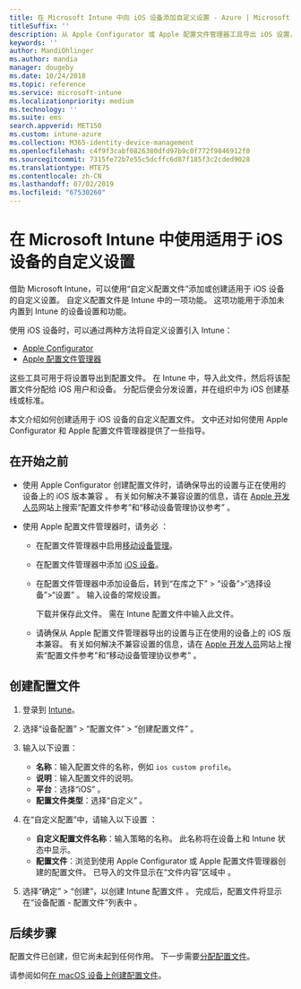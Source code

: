 ```yaml
---
title: 在 Microsoft Intune 中向 iOS 设备添加自定义设置 - Azure | Microsoft Docs
titleSuffix: ''
description: 从 Apple Configurator 或 Apple 配置文件管理器工具导出 iOS 设置，然后将这些设置导入 Microsoft Intune。 这些设置可以创建、使用和控制 iOS 设备上的自定义设置和功能。 之后，可以将此自定义配置文件分配或分发到组织中的 iOS 设备，以创建基线或标准。
keywords: ''
author: MandiOhlinger
ms.author: mandia
manager: dougeby
ms.date: 10/24/2018
ms.topic: reference
ms.service: microsoft-intune
ms.localizationpriority: medium
ms.technology: ''
ms.suite: ems
search.appverid: MET150
ms.custom: intune-azure
ms.collection: M365-identity-device-management
ms.openlocfilehash: c4f9f3cabf0826380dfd97b9c0f772f9846912f0
ms.sourcegitcommit: 7315fe72b7e55c5dcffc6d87f185f3c2cded9028
ms.translationtype: MTE75
ms.contentlocale: zh-CN
ms.lasthandoff: 07/02/2019
ms.locfileid: "67530260"
---
```

# <a name="use-custom-settings-for-ios-devices-in-microsoft-intune"></a>在 Microsoft Intune 中使用适用于 iOS 设备的自定义设置

借助 Microsoft Intune，可以使用“自定义配置文件”添加或创建适用于 iOS 设备的自定义设置。 自定义配置文件是 Intune 中的一项功能。 这项功能用于添加未内置到 Intune 的设备设置和功能。

使用 iOS 设备时，可以通过两种方法将自定义设置引入 Intune：

- [Apple Configurator](https://itunes.apple.com/app/apple-configurator-2/id1037126344?mt=12)
- [Apple 配置文件管理器](https://support.apple.com/profile-manager)

这些工具可用于将设置导出到配置文件。 在 Intune 中，导入此文件，然后将该配置文件分配给 iOS 用户和设备。 分配后便会分发设置，并在组织中为 iOS 创建基线或标准。

本文介绍如何创建适用于 iOS 设备的自定义配置文件。 文中还对如何使用 Apple Configurator 和 Apple 配置文件管理器提供了一些指导。

## <a name="before-you-begin"></a>在开始之前

- 使用 Apple Configurator 创建配置文件时，请确保导出的设置与正在使用的设备上的 iOS 版本兼容  。 有关如何解决不兼容设置的信息，请在 [Apple 开发人员](https://developer.apple.com/)网站上搜索“配置文件参考”和“移动设备管理协议参考”   。

- 使用 Apple 配置文件管理器时，请务必  ：

  - 在配置文件管理器中启用[移动设备管理](https://help.apple.com/serverapp/mac/5.7/#/apd05B9B761-D390-4A75-9251-E9AD29A61D0C)。
  - 在配置文件管理器中添加 [iOS 设备](https://help.apple.com/profilemanager/mac/5.7/#/pm9onzap1984)。
  - 在配置文件管理器中添加设备后，转到“在库之下” > “设备”>“选择设备”>“设置”    。 输入设备的常规设置。

    下载并保存此文件。 需在 Intune 配置文件中输入此文件。

  - 请确保从 Apple 配置文件管理器导出的设置与正在使用的设备上的 iOS 版本兼容。 有关如何解决不兼容设置的信息，请在 [Apple 开发人员](https://developer.apple.com/)网站上搜索“配置文件参考”和“移动设备管理协议参考”   。

## <a name="create-the-profile"></a>创建配置文件

1. 登录到 [Intune](https://go.microsoft.com/fwlink/?linkid=2090973)。
2. 选择“设备配置” > “配置文件” > “创建配置文件”    。
3. 输入以下设置：

    - **名称**：输入配置文件的名称，例如 `ios custom profile`。
    - **说明**：输入配置文件的说明。
    - **平台**：选择“iOS”  。
    - **配置文件类型**：选择“自定义”  。

4. 在“自定义配置”中，请输入以下设置  ：

    - **自定义配置文件名称**：输入策略的名称。 此名称将在设备上和 Intune 状态中显示。
    - **配置文件**：浏览到使用 Apple Configurator 或 Apple 配置文件管理器创建的配置文件。 已导入的文件显示在“文件内容”区域中  。

5. 选择“确定” > “创建”，以创建 Intune 配置文件   。 完成后，配置文件将显示在“设备配置 - 配置文件”列表中  。

## <a name="next-steps"></a>后续步骤

配置文件已创建，但它尚未起到任何作用。 下一步需要[分配配置文件](device-profile-assign.md)。

请参阅如何[在 macOS 设备上创建配置文件](custom-settings-macos.md)。 
